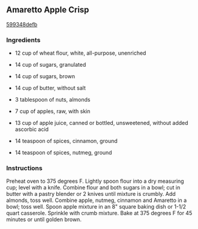 ## Amaretto Apple Crisp

[599348defb](http://www.food.com/recipe/amaretto-apple-crisp-187251)

### Ingredients

 - 12 cup of wheat flour, white, all-purpose, unenriched

 - 14 cup of sugars, granulated

 - 14 cup of sugars, brown

 - 14 cup of butter, without salt

 - 3 tablespoon of nuts, almonds

 - 7 cup of apples, raw, with skin

 - 13 cup of apple juice, canned or bottled, unsweetened, without added ascorbic acid

 - 14 teaspoon of spices, cinnamon, ground

 - 14 teaspoon of spices, nutmeg, ground

### Instructions

Preheat oven to 375 degrees F. Lightly spoon flour into a dry measuring cup; level with a knife. Combine flour and both sugars in a bowl; cut in butter with a pastry blender or 2 knives until mixture is crumbly. Add almonds, toss well. Combine apple, nutmeg, cinnamon and Amaretto in a bowl; toss well. Spoon apple mixture in an 8" square baking dish or 1-1/2 quart casserole. Sprinkle with crumb mixture. Bake at 375 degrees F for 45 minutes or until golden brown.